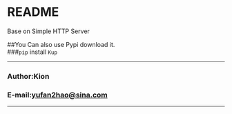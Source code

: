 README
===========================
Base on Simple HTTP Server

##You Can also use Pypi download it. <br>
###`pip` install `Kup`
****
### Author:Kion
### E-mail:yufan2hao@sina.com
****
